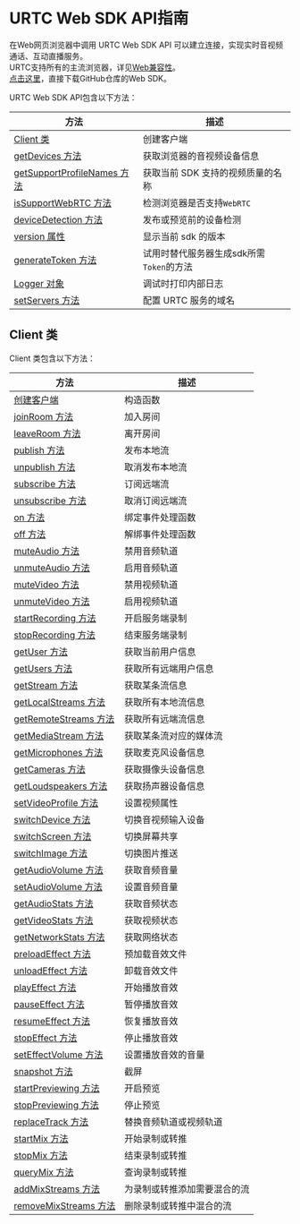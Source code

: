 # URTC Web SDK API指南

在Web网页浏览器中调用 URTC Web SDK API 可以建立连接，实现实时音视频通话、互动直播服务。     
URTC支持所有的主流浏览器，详见[Web兼容性](/urtc/sdk/VideoStart)。    
[点击这里](https://github.com/ucloud/urtc-sdk-web)，直接下载GitHub仓库的Web SDK。    

URTC Web SDK API包含以下方法：

| 方法 | 描述 |
| -| -|
| [Client 类](https://github.com/ucloud/urtc-sdk-web#client) | 创建客户端 |
| [getDevices 方法](https://github.com/ucloud/urtc-sdk-web#getdevices) | 获取浏览器的音视频设备信息  |
| [getSupportProfileNames 方法](https://github.com/ucloud/urtc-sdk-web#getsupportprofilenames)  | 获取当前 SDK 支持的视频质量的名称  |
| [isSupportWebRTC 方法](https://github.com/ucloud/urtc-sdk-web#issupportwebrtc) | 检测浏览器是否支持`WebRTC` |
| [deviceDetection 方法](https://github.com/ucloud/urtc-sdk-web#devicedetection)  | 发布或预览前的设备检测  |
| [version 属性](https://github.com/ucloud/urtc-sdk-web#version)  |  显示当前 sdk 的版本 |
| [generateToken 方法](https://github.com/ucloud/urtc-sdk-web#generateToken) |  试用时替代服务器生成sdk所需`Token`的方法 |
| [Logger 对象](https://github.com/ucloud/urtc-sdk-web#logger)  | 调试时打印内部日志  |
| [setServers 方法](https://github.com/ucloud/urtc-sdk-web#setservers) | 配置 URTC 服务的域名  |

## Client 类

Client 类包含以下方法：    

| 方法 | 描述 |
| -| -|
|[创建客户端 ](https://github.com/ucloud/urtc-sdk-web#client-constructor) | 构造函数 | 
|[joinRoom 方法 ](https://github.com/ucloud/urtc-sdk-web#client-joinroom) | 加入房间 | 
|[leaveRoom 方法 ](https://github.com/ucloud/urtc-sdk-web#client-leaveroom) | 离开房间 | 
|[publish 方法 ](https://github.com/ucloud/urtc-sdk-web#client-publish) | 发布本地流 | 
|[unpublish 方法 ](https://github.com/ucloud/urtc-sdk-web#client-unpublish) | 取消发布本地流 | 
|[subscribe 方法 ](https://github.com/ucloud/urtc-sdk-web#client-subscribe) | 订阅远端流 | 
|[unsubscribe 方法 ](https://github.com/ucloud/urtc-sdk-web#client-unsubscribe) | 取消订阅远端流 | 
|[on 方法 ](https://github.com/ucloud/urtc-sdk-web#client-on) | 绑定事件处理函数 | 
|[off 方法 ](https://github.com/ucloud/urtc-sdk-web#client-off) | 解绑事件处理函数 | 
|[muteAudio 方法 ](https://github.com/ucloud/urtc-sdk-web#client-muteaudio) | 禁用音频轨道 | 
|[unmuteAudio 方法 ](https://github.com/ucloud/urtc-sdk-web#client-unmuteaudio) | 启用音频轨道 | 
|[muteVideo 方法 ](https://github.com/ucloud/urtc-sdk-web#client-mutevideo) | 禁用视频轨道 | 
|[unmuteVideo 方法 ](https://github.com/ucloud/urtc-sdk-web#client-unmutevideo) | 启用视频轨道 | 
|[startRecording 方法 ](https://github.com/ucloud/urtc-sdk-web#client-startrecording) | 开启服务端录制 | 
|[stopRecording 方法 ](https://github.com/ucloud/urtc-sdk-web#client-stoprecording) | 结束服务端录制 | 
|[getUser 方法 ](https://github.com/ucloud/urtc-sdk-web#client-getuser) | 获取当前用户信息 | 
|[getUsers 方法 ](https://github.com/ucloud/urtc-sdk-web#client-getusers) | 获取所有远端用户信息 | 
|[getStream 方法 ](https://github.com/ucloud/urtc-sdk-web#client-getstream) | 获取某条流信息 | 
|[getLocalStreams 方法 ](https://github.com/ucloud/urtc-sdk-web#client-getlocalstreams) | 获取所有本地流信息 | 
|[getRemoteStreams 方法 ](https://github.com/ucloud/urtc-sdk-web#client-getremotestreams) | 获取所有远端流信息 | 
|[getMediaStream 方法 ](https://github.com/ucloud/urtc-sdk-web#client-getmediastream) | 获取某条流对应的媒体流 | 
|[getMicrophones 方法 ](https://github.com/ucloud/urtc-sdk-web#client-getmicrophones) | 获取麦克风设备信息 | 
|[getCameras 方法 ](https://github.com/ucloud/urtc-sdk-web#client-getcameras) | 获取摄像头设备信息 | 
|[getLoudspeakers 方法 ](https://github.com/ucloud/urtc-sdk-web#client-getloudspeakers) | 获取扬声器设备信息 | 
|[setVideoProfile 方法 ](https://github.com/ucloud/urtc-sdk-web#client-setvideoprofile) | 设置视频属性 | 
|[switchDevice 方法 ](https://github.com/ucloud/urtc-sdk-web#client-switchdevice) | 切换音视频输入设备 | 
|[switchScreen 方法 ](https://github.com/ucloud/urtc-sdk-web#client-switchscreen) | 切换屏幕共享 | 
|[switchImage 方法 ](https://github.com/ucloud/urtc-sdk-web#client-switchimage) | 切换图片推送 | 
|[getAudioVolume 方法 ](https://github.com/ucloud/urtc-sdk-web#client-getaudiovolume) | 获取音频音量 | 
|[setAudioVolume 方法 ](https://github.com/ucloud/urtc-sdk-web#client-setaudiovolume) | 设置音频音量 | 
|[getAudioStats 方法 ](https://github.com/ucloud/urtc-sdk-web#client-getaudiostats) | 获取音频状态 | 
|[getVideoStats 方法 ](https://github.com/ucloud/urtc-sdk-web#client-getvideostats) | 获取视频状态 | 
|[getNetworkStats 方法 ](https://github.com/ucloud/urtc-sdk-web#client-getnetworkstats) | 获取网络状态 | 
|[preloadEffect 方法 ](https://github.com/ucloud/urtc-sdk-web#client-preloadeffect) | 预加载音效文件 | 
|[unloadEffect 方法 ](https://github.com/ucloud/urtc-sdk-web#client-unloadeffect) | 卸载音效文件 | 
|[playEffect 方法 ](https://github.com/ucloud/urtc-sdk-web#client-playeffect) | 开始播放音效 | 
|[pauseEffect 方法 ](https://github.com/ucloud/urtc-sdk-web#client-pauseeffect) | 暂停播放音效 | 
|[resumeEffect 方法 ](https://github.com/ucloud/urtc-sdk-web#client-resumeeffect) | 恢复播放音效 | 
|[stopEffect 方法 ](https://github.com/ucloud/urtc-sdk-web#client-stopeffect) | 停止播放音效 | 
|[setEffectVolume 方法 ](https://github.com/ucloud/urtc-sdk-web#client-seteffectvolume) | 设置播放音效的音量 | 
|[snapshot 方法 ](https://github.com/ucloud/urtc-sdk-web#client-snapshot) | 截屏 | 
|[startPreviewing 方法 ](https://github.com/ucloud/urtc-sdk-web#client-startpreviewing) | 开启预览 | 
|[stopPreviewing 方法 ](https://github.com/ucloud/urtc-sdk-web#client-stoppreviewing) | 停止预览 | 
|[replaceTrack 方法 ](https://github.com/ucloud/urtc-sdk-web#client-replacetrack) | 替换音频轨道或视频轨道 | 
|[startMix 方法 ](https://github.com/ucloud/urtc-sdk-web#client-startmix) | 开始录制或转推 | 
|[stopMix 方法 ](https://github.com/ucloud/urtc-sdk-web#client-stopmix) | 结束录制或转推 | 
|[queryMix 方法 ](https://github.com/ucloud/urtc-sdk-web#client-querymix) | 查询录制或转推 | 
|[addMixStreams 方法 ](https://github.com/ucloud/urtc-sdk-web#client-addmixstreams) | 为录制或转推添加需要混合的流 | 
|[removeMixStreams 方法 ](https://github.com/ucloud/urtc-sdk-web#client-removemixstreams) | 删除录制或转推中混合的流 | 

